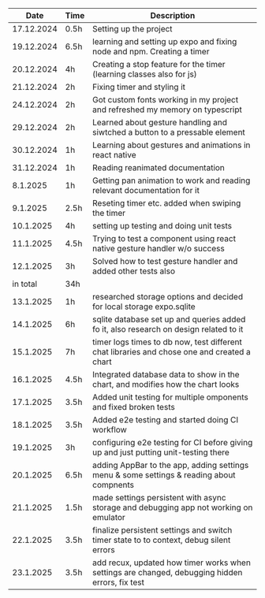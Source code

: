 | Date       | Time | Description                                                                                     |
| ---------- | ---- | ----------------------------------------------------------------------------------------------- |
| 17.12.2024 | 0.5h | Setting up the project                                                                          |
| 19.12.2024 | 6.5h | learning and setting up expo and fixing node and npm. Creating a timer                          |
| 20.12.2024 | 4h   | Creating a stop feature for the timer (learning classes also for js)                            |
| 21.12.2024 | 2h   | Fixing timer and styling it                                                                     |
| 24.12.2024 | 2h   | Got custom fonts working in my project and refreshed my memory on typescript                    |
| 29.12.2024 | 2h   | Learned about gesture handling and siwtched a button to a pressable element                     |
| 30.12.2024 | 1h   | Learning about gestures and animations in react native                                          |
| 31.12.2024 | 1h   | Reading reanimated documentation                                                                |
| 8.1.2025   | 1h   | Getting pan animation to work and reading relevant documentation for it                         |
| 9.1.2025   | 2.5h | Reseting timer etc. added when swiping the timer                                                |
| 10.1.2025  | 4h   | setting up testing and doing unit tests                                                         |
| 11.1.2025  | 4.5h | Trying to test a component using react native gesture handler w/o success                       |
| 12.1.2025  | 3h   | Solved how to test gesture handler and added other tests also                                   |
| in total   | 34h  |                                                                                                 |
| 13.1.2025  | 1h   | researched storage options and decided for local storage expo.sqlite                            |
| 14.1.2025  | 6h   | sqlite database set up and queries added fo it, also research on design related to it           |
| 15.1.2025  | 7h   | timer logs times to db now, test different chat libraries and chose one and created a chart     |
| 16.1.2025  | 4.5h | Integrated database data to show in the chart, and modifies how the chart looks                 |
| 17.1.2025  | 3.5h | Added unit testing for multiple omponents and fixed broken tests                                |
| 18.1.2025  | 3.5h | Added e2e testing and started doing CI workflow                                                 |
| 19.1.2025  | 3h   | configuring e2e testing for CI before giving up and just putting unit-testing there             |
| 20.1.2025  | 6.5h | adding AppBar to the app, adding settings menu & some settings & reading about compnents        |
| 21.1.2025  | 1.5h | made settings persistent with async storage and debugging app not working on emulator           |
| 22.1.2025  | 3.5h | finalize persistent settings and switch timer state to to context, debug silent errors          |
| 23.1.2025  | 3.5h | add recux, updated how timer works when settings are changed, debugging hidden errors, fix test |
